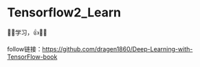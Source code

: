 # Tensorflow2_Learn
🐉📕学习，👍👀🐷

follow链接：https://github.com/dragen1860/Deep-Learning-with-TensorFlow-book
